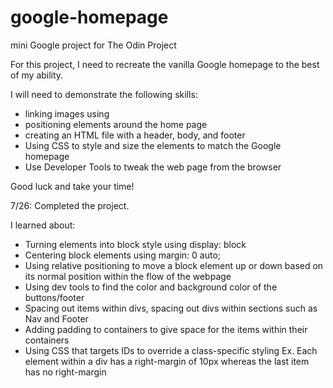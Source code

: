 # google-homepage
mini Google project for The Odin Project

For this project, I need to recreate the vanilla Google homepage to the best of my ability.

I will need to demonstrate the following skills:

- linking images using <a href></a>
- positioning elements around the home page
- creating an HTML file with a header, body, and footer
- Using CSS to style and size the elements to match the Google homepage
- Use Developer Tools to tweak the web page from the browser

Good luck and take your time!

7/26: Completed the project.

I learned about:

- Turning elements into block style using display: block
- Centering block elements using margin: 0 auto;
- Using relative positioning to move a block element up or down based on its normal position within the flow of the webpage
- Using dev tools to find the color and background color of the buttons/footer
- Spacing out items within divs, spacing out divs within sections such as Nav and Footer
- Adding padding to containers to give space for the items within their containers
- Using CSS that targets IDs to override a class-specific styling
	Ex. Each element within a div has a right-margin of 10px whereas the last item has no right-margin